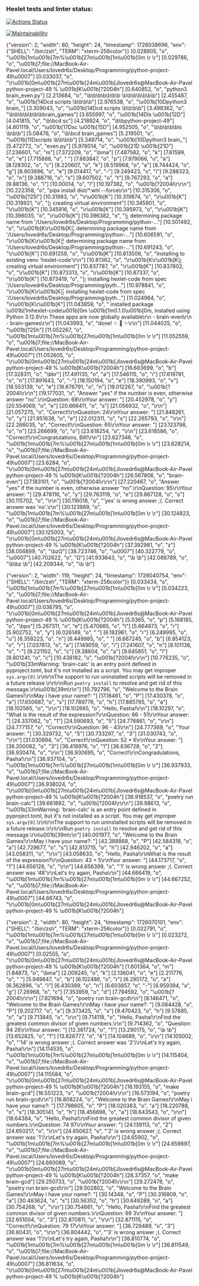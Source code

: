 ### Hexlet tests and linter status:
[![Actions Status](https://github.com/lovedr6s/python-project-49/actions/workflows/hexlet-check.yml/badge.svg)](https://github.com/lovedr6s/python-project-49/actions)


[![Maintainability](https://api.codeclimate.com/v1/badges/d5fa61b58bf3275b66cb/maintainability)](https://codeclimate.com/github/lovedr6s/python-project-49/maintainability)

{"version": 2, "width": 80, "height": 24, "timestamp": 1726038696, "env": {"SHELL": "/bin/zsh", "TERM": "xterm-256color"}}
[0.028805, "o", "\u001b[1m\u001b[7m%\u001b[27m\u001b[1m\u001b[0m                                                                               \r \r"]
[0.029786, "o", "\u001b]7;file://MacBook-Air-Pavel.local/Users/lovedr6s/Desktop/Programming/python-project-49\u0007"]
[0.033037, "o", "\r\u001b[0m\u001b[27m\u001b[24m\u001b[Jlovedr6s@MacBook-Air-Pavel python-project-49 % \u001b[K\u001b[?2004h"]
[0.640852, "o", "python3 brain_even.py"]
[2.213684, "o", "\b\b\b\b\b\b\b       \b\b\b\b\b\b\b"]
[2.455487, "o", "\u001b[14Dcd scripts    \b\b\b\b"]
[2.976538, "o", "\u001b[10Dpython3 brain_"]
[3.309043, "o", "\u001b[14Dcd scripts    \b\b\b\b"]
[3.498362, "o", "\b\b\b\b\b\b\bbrain_games"]
[3.655997, "o", "\u001b[14Dls            \u001b[12D"]
[4.041815, "o", "\b\bcd sc"]
[4.218924, "o", "\b\bpython-project-49"]
[4.801119, "o", "\u001b[17Dsc               \u001b[15D"]
[4.952505, "o", "\b\b\b\b\bls   \b\b\b"]
[5.08476, "o", "\b\bcd brain_games"]
[5.219501, "o", "\u001b[11Dscripts    \b\b\b\b"]
[5.349714, "o", "\u001b[10Dpython3 brain_"]
[5.472772, "o", "even.py"]
[5.976014, "o", "\u001b[21D                     \u001b[21D"]
[7.236601, "o", "m"]
[7.372209, "o", "\bma"]
[7.487582, "o", "k"]
[7.61599, "o", "e"]
[7.715888, "o", " "]
[7.883847, "o", "p"]
[7.979066, "o", "a"]
[8.128302, "o", "c"]
[8.220607, "o", "k"]
[8.519968, "o", "a"]
[8.744424, "o", "g"]
[8.903696, "o", "e"]
[9.014417, "o", "-"]
[9.249423, "o", "i"]
[9.288323, "o", "n"]
[9.388716, "o", "s"]
[9.607502, "o", "t"]
[9.767293, "o", "a"]
[9.88136, "o", "l"]
[10.00014, "o", "l"]
[10.197382, "o", "\u001b[?2004l\r\r\n"]
[10.222358, "o", "pipx install dist/*.whl --force\r\n"]
[10.315306, "o", "\u001b[?25l"]
[10.31983, "o", "\r\u001b[K"]
[10.319874, "o", "\r\u001b[K"]
[10.319921, "o", "⣷ creating virtual environment"]
[10.345901, "o", "\r\u001b[K"]
[10.345916, "o", "\r\u001b[K"]
[10.395973, "o", "\r\u001b[K"]
[10.396035, "o", "\r\u001b[K"]
[10.396382, "o", "⣷ determining package name from '/Users/lovedr6s/Desktop/Programming/python-..."]
[10.501492, "o", "\r\u001b[K\r\u001b[K⣯ determining package name from '/Users/lovedr6s/Desktop/Programming/python-..."]
[10.606591, "o", "\r\u001b[K\r\u001b[K⣟ determining package name from '/Users/lovedr6s/Desktop/Programming/python-..."]
[10.691243, "o", "\r\u001b[K"]
[10.691259, "o", "\r\u001b[K"]
[10.813506, "o", "Installing to existing venv 'hexlet-code'\r\n"]
[10.81362, "o", "\r\u001b[K\r\u001b[K⣷ creating virtual environment"]
[10.837787, "o", "\r\u001b[K"]
[10.837802, "o", "\r\u001b[K"]
[10.873313, "o", "\r\u001b[K"]
[10.87337, "o", "\r\u001b[K"]
[10.873419, "o", "⣷ installing hexlet-code from spec '/Users/lovedr6s/Desktop/Programming/pyth..."]
[10.978841, "o", "\r\u001b[K\r\u001b[K⣯ installing hexlet-code from spec '/Users/lovedr6s/Desktop/Programming/pyth..."]
[11.024964, "o", "\r\u001b[K\r\u001b[K"]
[11.043859, "o", "  installed package \u001b[1mhexlet-code\u001b[0m \u001b[1m0.1.0\u001b[0m, installed using Python 3.12.6\r\n  These apps are now globally available\r\n    - brain-even\r\n    - brain-games\r\n"]
[11.043993, "o", "done! ✨ 🌟 ✨\r\n"]
[11.044025, "o", "\u001b[?25h"]
[11.052267, "o", "\u001b[1m\u001b[7m%\u001b[27m\u001b[1m\u001b[0m                                                                               \r \r"]
[11.052559, "o", "\u001b]7;file://MacBook-Air-Pavel.local/Users/lovedr6s/Desktop/Programming/python-project-49\u0007"]
[11.052605, "o", "\r\u001b[0m\u001b[27m\u001b[24m\u001b[Jlovedr6s@MacBook-Air-Pavel python-project-49 % \u001b[K\u001b[?2004h"]
[16.683699, "o", "b"]
[17.328311, "o", "\bbr"]
[17.491135, "o", "a"]
[17.546115, "o", "i"]
[17.619791, "o", "n"]
[17.891643, "o", "-"]
[18.150194, "o", "e"]
[18.390993, "o", "v"]
[18.553139, "o", "e"]
[18.676791, "o", "n"]
[19.012267, "o", "\u001b[?2004l\r\r\n"]
[19.177031, "o", "Answer \"yes\" if the number is even, otherwise answer \"no\".\r\nQuestion: 68\r\nYour answer: "]
[20.452978, "o", "y"]
[20.554069, "o", "e"]
[20.666411, "o", "s"]
[21.056932, "o", "\r\n"]
[21.057275, "o", "Correct!\r\nQuestion: 24\r\nYour answer: "]
[21.848261, "o", "y"]
[21.951638, "o", "e"]
[22.012311, "o", "s"]
[22.265793, "o", "\r\n"]
[22.266035, "o", "Correct!\r\nQuestion: 65\r\nYour answer: "]
[23.123798, "o", "n"]
[23.266699, "o", "o"]
[23.618254, "o", "\r\n"]
[23.618586, "o", "Correct!\r\nCongratulations, Bill!\r\n"]
[23.627346, "o", "\u001b[1m\u001b[7m%\u001b[27m\u001b[1m\u001b[0m                                                                               \r \r"]
[23.628214, "o", "\u001b]7;file://MacBook-Air-Pavel.local/Users/lovedr6s/Desktop/Programming/python-project-49\u0007"]
[23.6284, "o", "\r\u001b[0m\u001b[27m\u001b[24m\u001b[Jlovedr6s@MacBook-Air-Pavel python-project-49 % \u001b[K\u001b[?2004h"]
[26.567806, "o", "brain-even"]
[27.183101, "o", "\u001b[?2004l\r\r\n"]
[27.220467, "o", "Answer \"yes\" if the number is even, otherwise answer \"no\".\r\nQuestion: 95\r\nYour answer: "]
[29.478116, "o", "y"]
[29.763119, "o", "e"]
[29.867128, "o", "s"]
[30.115702, "o", "\r\n"]
[30.116018, "o", "'yes' is wrong answer ;(. Correct answer was 'no'.\r\n"]
[30.123989, "o", "\u001b[1m\u001b[7m%\u001b[27m\u001b[1m\u001b[0m                                                                               \r \r"]
[30.124823, "o", "\u001b]7;file://MacBook-Air-Pavel.local/Users/lovedr6s/Desktop/Programming/python-project-49\u0007"]
[30.125003, "o", "\r\u001b[0m\u001b[27m\u001b[24m\u001b[Jlovedr6s@MacBook-Air-Pavel python-project-49 % \u001b[K\u001b[?2004h"]
[37.392981, "o", "z"]
[38.056899, "o", "\bzΩ"]
[38.723746, "o", "\u0007"]
[40.322779, "o", "\u0007"]
[40.702622, "o", "Ω"]
[41.933643, "o", "\b \b"]
[42.088789, "o", "\b\bz \b"]
[42.209344, "o", "\b \b"]


{"version": 2, "width": 119, "height": 24, "timestamp": 1726040754, "env": {"SHELL": "/bin/zsh", "TERM": "xterm-256color"}}
[0.033434, "o", "\u001b[1m\u001b[7m%\u001b[27m\u001b[1m\u001b[0m                                                                                                                      \r \r"]
[0.034223, "o", "\u001b]7;file://MacBook-Air-Pavel.local/Users/lovedr6s/Desktop/Programming/python-project-49\u0007"]
[0.036795, "o", "\r\u001b[0m\u001b[27m\u001b[24m\u001b[Jlovedr6s@MacBook-Air-Pavel python-project-49 % \u001b[K\u001b[?2004h"]
[5.0365, "o", "p"]
[5.168185, "o", "\bpo"]
[5.267311, "o", "e"]
[5.470665, "o", "t"]
[5.664973, "o", "r"]
[5.902752, "o", "y"]
[6.026149, "o", " "]
[6.182961, "o", "r"]
[6.249995, "o", "u"]
[6.358223, "o", "n"]
[6.449985, "o", " "]
[6.667245, "o", "b"]
[6.854123, "o", "r"]
[7.037813, "o", "a"]
[7.149059, "o", "i"]
[7.241607, "o", "n"]
[8.101136, "o", "-"]
[9.221102, "o", "c"]
[9.38604, "o", "a"]
[9.645851, "o", "l"]
[9.801241, "o", "c"]
[10.438182, "o", "\u001b[?2004l\r\r\n"]
[10.776235, "o", "\u001b[33mWarning: 'brain-calc' is an entry point defined in pyproject.toml, but it's not installed as a script. You may get improper `sys.argv[0]`.\r\n\r\nThe support to run uninstalled scripts will be removed in a future release.\r\n\r\nRun `poetry install` to resolve and get rid of this message.\r\n\u001b[39m\r\n"]
[10.792796, "o", "Welcome to the Brain Games!\r\nMay i have your name?: "]
[17.18461, "o", "P"]
[17.430378, "o", "a"]
[17.650687, "o", "s"]
[17.789776, "o", "h"]
[17.885795, "o", "a"]
[18.102565, "o", "\r\n"]
[18.102665, "o", "Hello, Pasha!\r\n"]
[18.10297, "o", "What is the result of the expression?\r\nQuestion: 66 - 51\r\nYour answer: "]
[24.337062, "o", "1"]
[24.590693, "o", "5"]
[24.776861, "o", "\r\n"]
[24.777157, "o", "Correct!\r\nQuestion: 96 - 43\r\n"]
[24.777369, "o", "Your answer: "]
[30.329732, "o", "5"]
[30.733297, "o", "3"]
[31.030743, "o", "\r\n"]
[31.030894, "o", "Correct!\r\nQuestion: 52 * 6\r\nYour answer: "]
[36.200082, "o", "3"]
[36.418976, "o", "1"]
[36.636728, "o", "2"]
[36.930474, "o", "\r\n"]
[36.930695, "o", "Correct!\r\nCongradulations, Pasha!\r\n"]
[36.937104, "o", "\u001b[1m\u001b[7m%\u001b[27m\u001b[1m\u001b[0m                                                                                                                      \r \r"]
[36.937933, "o", "\u001b]7;file://MacBook-Air-Pavel.local/Users/lovedr6s/Desktop/Programming/python-project-49\u0007"]
[36.938024, "o", "\r\u001b[0m\u001b[27m\u001b[24m\u001b[Jlovedr6s@MacBook-Air-Pavel python-project-49 % \u001b[K\u001b[?2004h"]
[38.918537, "o", "poetry run brain-calc"]
[39.661892, "o", "\u001b[?2004l\r\r\n"]
[39.98613, "o", "\u001b[33mWarning: 'brain-calc' is an entry point defined in pyproject.toml, but it's not installed as a script. You may get improper `sys.argv[0]`.\r\n\r\nThe support to run uninstalled scripts will be removed in a future release.\r\n\r\nRun `poetry install` to resolve and get rid of this message.\r\n\u001b[39m\r\n"]
[40.001977, "o", "Welcome to the Brain Games!\r\nMay i have your name?: "]
[42.388868, "o", "P"]
[42.584318, "o", "a"]
[42.729677, "o", "s"]
[42.813715, "o", "h"]
[42.946202, "o", "a"]
[43.058311, "o", "\r\n"]
[43.058633, "o", "Hello, Pasha!\r\nWhat is the result of the expression?\r\nQuestion: 43 + 5\r\nYour answer: "]
[44.173717, "o", "1"]
[44.656128, "o", "\r\n"]
[44.656399, "o", "'1' is wrong answer ;(. Correct answer was '48'\r\nLet's try again, Pasha\r\n"]
[44.666419, "o", "\u001b[1m\u001b[7m%\u001b[27m\u001b[1m\u001b[0m                                                                                                                      \r \r"]
[44.667252, "o", "\u001b]7;file://MacBook-Air-Pavel.local/Users/lovedr6s/Desktop/Programming/python-project-49\u0007"]
[44.66743, "o", "\r\u001b[0m\u001b[27m\u001b[24m\u001b[Jlovedr6s@MacBook-Air-Pavel python-project-49 % \u001b[K\u001b[?2004h"]



{"version": 2, "width": 80, "height": 24, "timestamp": 1726070101, "env": {"SHELL": "/bin/zsh", "TERM": "xterm-256color"}}
[0.022791, "o", "\u001b[1m\u001b[7m%\u001b[27m\u001b[1m\u001b[0m                                                                               \r \r"]
[0.023272, "o", "\u001b]7;file://MacBook-Air-Pavel.local/Users/lovedr6s/Desktop/Programming/python-project-49\u0007"]
[0.02555, "o", "\r\u001b[0m\u001b[27m\u001b[24m\u001b[Jlovedr6s@MacBook-Air-Pavel python-project-49 % \u001b[K\u001b[?2004h"]
[1.601364, "o", "m"]
[1.84873, "o", "\bma"]
[2.009245, "o", "k"]
[2.136041, "o", "e"]
[2.211776, "o", " "]
[5.949847, "o", "b"]
[6.102486, "o", "r"]
[6.295172, "o", "a"]
[6.362896, "o", "i"]
[6.430389, "o", "n"]
[6.603857, "o", "-"]
[6.959394, "o", "g"]
[7.26968, "o", "c"]
[7.353959, "o", "d"]
[7.794592, "o", "\u001b[?2004l\r\r\n"]
[7.821694, "o", "poetry run brain-gcd\r\n"]
[8.146471, "o", "Welcome to the Brain Games!\r\nMay i have your name?: "]
[9.084428, "o", "P"]
[9.202717, "o", "a"]
[9.373425, "o", "s"]
[9.470423, "o", "h"]
[9.57685, "o", "a"]
[9.713845, "o", "\r\n"]
[9.714118, "o", "Hello, Pasha!\r\nFind the greatest common divisor of given numbers.\r\n"]
[9.714362, "o", "Question: 94 26\r\nYour answer: "]
[12.361724, "o", "1"]
[13.290175, "o", "\b \b"]
[13.652825, "o", "1"]
[13.826777, "o", "4"]
[14.104689, "o", "\r\n"]
[14.105002, "o", "'14' is wrong answer ;(. Correct answer was '2')\r\nLet's try again, Pasha!\r\n"]
[14.114535, "o", "\u001b[1m\u001b[7m%\u001b[27m\u001b[1m\u001b[0m                                                                               \r \r"]
[14.115404, "o", "\u001b]7;file://MacBook-Air-Pavel.local/Users/lovedr6s/Desktop/Programming/python-project-49\u0007"]
[14.115584, "o", "\r\u001b[0m\u001b[27m\u001b[24m\u001b[Jlovedr6s@MacBook-Air-Pavel python-project-49 % \u001b[K\u001b[?2004h"]
[16.193155, "o", "make brain-gcd"]
[16.551223, "o", "\u001b[?2004l\r\r\n"]
[16.573194, "o", "poetry run brain-gcd\r\n"]
[16.808224, "o", "Welcome to the Brain Games!\r\nMay i have your name?: "]
[17.798605, "o", "P"]
[18.020383, "o", "a"]
[18.220788, "o", "s"]
[18.305141, "o", "h"]
[18.456698, "o", "a"]
[18.643543, "o", "\r\n"]
[18.64384, "o", "Hello, Pasha!\r\nFind the greatest common divisor of given numbers.\r\nQuestion: 74 97\r\nYour answer: "]
[24.139113, "o", "2"]
[24.650217, "o", "\r\n"]
[24.650627, "o", "'2' is wrong answer ;(. Correct answer was '1')\r\nLet's try again, Pasha!\r\n"]
[24.65902, "o", "\u001b[1m\u001b[7m%\u001b[27m\u001b[1m\u001b[0m                                                                               \r \r"]
[24.659897, "o", "\u001b]7;file://MacBook-Air-Pavel.local/Users/lovedr6s/Desktop/Programming/python-project-49\u0007"]
[24.660089, "o", "\r\u001b[0m\u001b[27m\u001b[24m\u001b[Jlovedr6s@MacBook-Air-Pavel python-project-49 % \u001b[K\u001b[?2004h"]
[28.37357, "o", "make brain-gcd"]
[29.250733, "o", "\u001b[?2004l\r\r\n"]
[29.272478, "o", "poetry run brain-gcd\r\n"]
[29.502802, "o", "Welcome to the Brain Games!\r\nMay i have your name?: "]
[30.14348, "o", "P"]
[30.316809, "o", "a"]
[30.483624, "o", "s"]
[30.56352, "o", "h"]
[30.649289, "o", "a"]
[30.754268, "o", "\r\n"]
[30.754661, "o", "Hello, Pasha!\r\nFind the greatest common divisor of given numbers.\r\nQuestion: 99 3\r\nYour answer: "]
[32.651004, "o", "3"]
[32.870811, "o", "\r\n"]
[32.871115, "o", "Correct!\r\nQuestion: 79 17\r\nYour answer: "]
[36.729489, "o", "3"]
[36.80431, "o", "\r\n"]
[36.804442, "o", "'3' is wrong answer ;(. Correct answer was '1')\r\nLet's try again, Pasha!\r\n"]
[36.810774, "o", "\u001b[1m\u001b[7m%\u001b[27m\u001b[1m\u001b[0m                                                                               \r \r"]
[36.811549, "o", "\u001b]7;file://MacBook-Air-Pavel.local/Users/lovedr6s/Desktop/Programming/python-project-49\u0007"]
[36.811634, "o", "\r\u001b[0m\u001b[27m\u001b[24m\u001b[Jlovedr6s@MacBook-Air-Pavel python-project-49 % \u001b[K\u001b[?2004h"]
